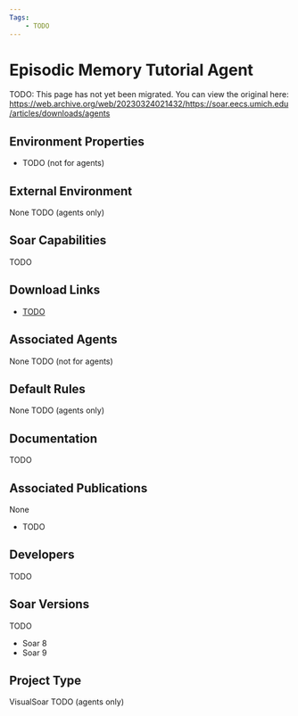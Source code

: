 ```yaml
---
Tags:
    - TODO
---
```


# Episodic Memory Tutorial Agent

TODO: This page has not yet been migrated.
You can view the original here:
<https://web.archive.org/web/20230324021432/https://soar.eecs.umich.edu/articles/downloads/agents>

## Environment Properties

*   TODO (not for agents)

## External Environment

None TODO (agents only)

## Soar Capabilities

TODO

## Download Links

*   [TODO](https://github.com/SoarGroup/website-downloads/raw/main/agents/TODO)

## Associated Agents

None TODO (not for agents)

## Default Rules

None TODO (agents only)

## Documentation

TODO

## Associated Publications

None

*   TODO

## Developers

TODO

## Soar Versions

TODO

*   Soar 8
*   Soar 9


## Project Type

VisualSoar TODO (agents only)
